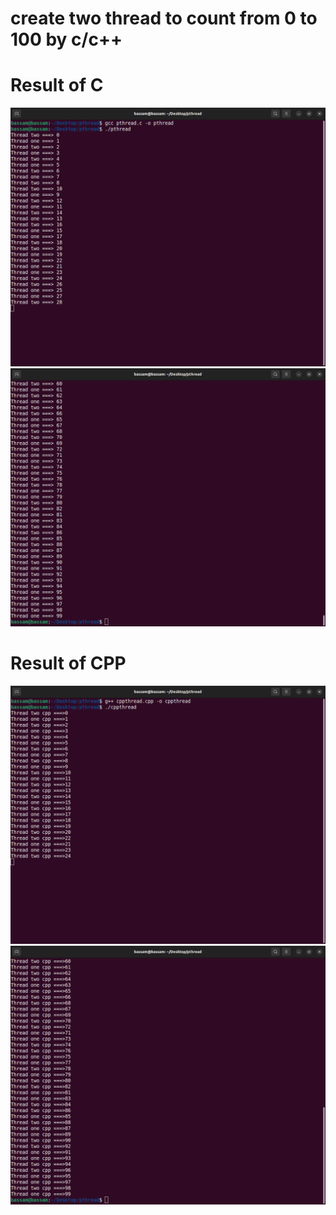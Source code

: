 # create two thread to count from 0 to 100 by c/c++

# Result of C
![](https://github.com/bassamkhamis/THREAD_c-cpp/blob/main/c22.png)
![](https://github.com/bassamkhamis/THREAD_c-cpp/blob/main/c1.png)


# Result of CPP
![](https://github.com/bassamkhamis/THREAD_c-cpp/blob/main/cpp1.png)
![](https://github.com/bassamkhamis/THREAD_c-cpp/blob/main/cpp2.png)
